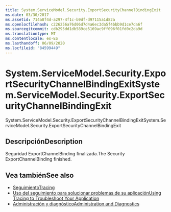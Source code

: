 ```yaml
---
title: System.ServiceModel.Security.ExportSecurityChannelBindingExit
ms.date: 03/30/2017
ms.assetid: 714a8f4d-a297-4f1c-b9df-d97115a1d82a
ms.openlocfilehash: c226256a76d06d7d4a6ec3da5f4bbb9d1ce7da6f
ms.sourcegitcommit: cdb295dd1db589ce5169ac9ff096f01fd0c2da9d
ms.translationtype: MT
ms.contentlocale: es-ES
ms.lasthandoff: 06/09/2020
ms.locfileid: "84599449"
---
```

# <a name="systemservicemodelsecurityexportsecuritychannelbindingexit"></a><span data-ttu-id="708a9-102">System.ServiceModel.Security.ExportSecurityChannelBindingExit</span><span class="sxs-lookup"><span data-stu-id="708a9-102">System.ServiceModel.Security.ExportSecurityChannelBindingExit</span></span>
<span data-ttu-id="708a9-103">System.ServiceModel.Security.ExportSecurityChannelBindingExit</span><span class="sxs-lookup"><span data-stu-id="708a9-103">System.ServiceModel.Security.ExportSecurityChannelBindingExit</span></span>  
  
## <a name="description"></a><span data-ttu-id="708a9-104">Descripción</span><span class="sxs-lookup"><span data-stu-id="708a9-104">Description</span></span>  
 <span data-ttu-id="708a9-105">Seguridad ExportChannelBinding finalizada.</span><span class="sxs-lookup"><span data-stu-id="708a9-105">The Security ExportChannelBinding finished.</span></span>  
  
## <a name="see-also"></a><span data-ttu-id="708a9-106">Vea también</span><span class="sxs-lookup"><span data-stu-id="708a9-106">See also</span></span>

- [<span data-ttu-id="708a9-107">Seguimiento</span><span class="sxs-lookup"><span data-stu-id="708a9-107">Tracing</span></span>](index.md)
- [<span data-ttu-id="708a9-108">Uso del seguimiento para solucionar problemas de su aplicación</span><span class="sxs-lookup"><span data-stu-id="708a9-108">Using Tracing to Troubleshoot Your Application</span></span>](using-tracing-to-troubleshoot-your-application.md)
- [<span data-ttu-id="708a9-109">Administración y diagnóstico</span><span class="sxs-lookup"><span data-stu-id="708a9-109">Administration and Diagnostics</span></span>](../index.md)
